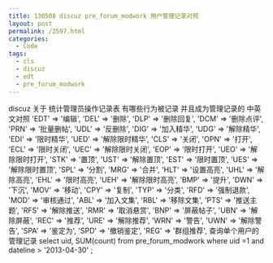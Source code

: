 ```yaml
---
title: 130508 discuz pre_forum_modwork 用户管理记录对照
layout: post
permalink: /2597.html
categories:
  - Code
tags:
  - cls
  - discuz
  - edt
  - pre_forum_modwork
---
```

discuz 关于 统计管理员操作记录表 有哪些行为被记录 并且成为管理记录的 中英文对照 'EDT' => '编辑', 'DEL' => '删除', 'DLP' => '删除回复', 'DCM' => '删除点评', 'PRN' => '批量删帖', 'UDL' => '反删除', 'DIG' => '加入精华', 'UDG' => '解除精华', 'EDI' => '限时精华', 'UED' => '解除限时精华', 'CLS' => '关闭', 'OPN' => '打开', 'ECL' => '限时关闭', 'UEC' => '解除限时关闭', 'EOP' => '限时打开', 'UEO' => '解除限时打开', 'STK' => '置顶', 'UST' => '解除置顶', 'EST' => '限时置顶', 'UES' => '解除限时置顶', 'SPL' => '分割', 'MRG' => '合并', 'HLT' => '设置高亮', 'UHL' => '解除高亮', 'EHL' => '限时高亮', 'UEH' => '解除限时高亮', 'BMP' => '提升', 'DWN' => '下沉', 'MOV' => '移动', 'CPY' => '复制', 'TYP' => '分类', 'RFD' => '强制退款', 'MOD' => '审核通过', 'ABL' => '加入文集', 'RBL' => '移除文集', 'PTS' => '推送主题', 'RFS' => '解除推送', 'RMR' => '取消悬赏', 'BNP' => '屏蔽帖子', 'UBN' => '解除屏蔽', 'REC' => '推荐', 'URE' => '解除推荐', 'WRN' => '警告', 'UWN' => '解除警告', 'SPA' => '鉴定为', 'SPD' => '撤销鉴定', 'REG' => '群组推荐', 查询单个用户的管理记录 select uid, SUM(count) from pre\_forum\_modwork where uid =1 and dateline > '2013-04-30' ;